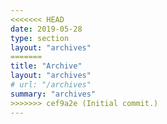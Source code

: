 ```yaml
---
<<<<<<< HEAD
date: 2019-05-28
type: section
layout: "archives"
=======
title: "Archive"
layout: "archives"
# url: "/archives"
summary: "archives"
>>>>>>> cef9a2e (Initial commit.)
---
```

